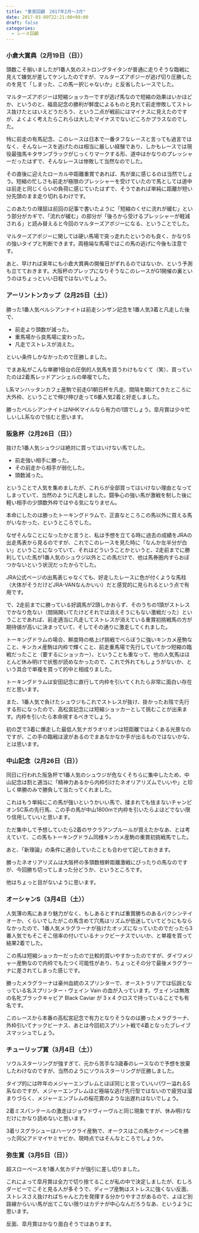 ```yaml
---
title: "重賞回顧　2017年2月〜3月"
date: 2017-03-09T22:21:00+09:00
draft: false
categories:
  - レース回顧
---
```


### 小倉大賞典（2月19日（日））

頭数こそ揃いましたが1番人気のストロングタイタンが普通に走りそうな臨戦に見えて嫌気が差してケンしたのですが、マルターズアポジーが逃げ切り圧勝したのを見て「しまった、この馬一択じゃないか」と反省したレースでした。

マルターズアポジーは短縮ショッカーですが逃げ馬なので短縮の効果はいかほどか、というのと、福島記念の勝利が鮮度によるものと見れて前走惨敗してストレス抜けたとはいえどうだろう、という二点が戦前にはマイナスに見えたのですが、よくよく考えたらこれらは大したマイナスでないどころかプラスなのでした。

特に前走の有馬記念、このレースは日本で一番タフなレースと言っても過言ではなく、そんなレースを逃げたのは相当に厳しい経験であり、しかもレースでは現役最強馬キタサンブラックがじっくりマークする形、道中はかなりのプレッシャーだったはずで、そんなレースは惨敗して当然なのでした。

その直後に迎えたローカル中距離重賞であれば、馬が楽に感じるのは当然でしょう。短縮の忙しさも前走が極限のプレッシャーを受けていたので馬としては道中は前走と同じくらいの負荷に感じていたはずで、そうであれば単純に距離が短い分先頭のまま走り切れるわけです。

このあたりの理屈は前回の記事で書いたように「短縮のくせに流れが緩む」という部分がカギで、「流れが緩む」の部分が「後ろから受けるプレッシャーが軽減される」と読み替えると今回のマルターズアポジーになる、ということでした。

マルターズアポジーに関しては硬い馬場で突っ走れたというのも良く、かなりSの強いタイプと判断できます。両極端な馬場ではこの馬の逃げに今後も注意です。

あと、早ければ来年にも小倉大賞典の開催日がずれるのではないか、という予測も立てておきます。大阪杯のプレップになりそうなこのレースがG1開催の裏というのはちょっといい日程ではないでしょう。

### アーリントンカップ（2月25日（土））

勝った1番人気ペルシアンナイトは前走シンザン記念を1番人気3着と凡走した後で、

-  前走より頭数が減った。
-  重馬場から良馬場に変わった。
-  凡走でストレスが消えた。

といい条件しかなかったので圧勝しました。

でまあ私がこんな単勝1倍台の圧倒的人気馬を買うわけもなくて（笑）、買っていたのは2着馬レッドアンシェルの単複でした。

L系マンハッタンカフェ産駒で前走G1朝日杯を凡走、間隔を開けてきたところに大外枠、ということで伸び伸び走って6番人気2着と好走しました。

勝ったペルシアンナイトはNHKマイルなら有力の1頭でしょう。皐月賞は少々忙しいしL系なので怯むと思います。

### 阪急杯（2月26日（日））

抜けた1番人気シュウジは絶対に買ってはいけない馬でした。

- 前走強い相手に勝った。
- その前走から相手が弱化した。
- 頭数減った。

ということで人気を集めましたが、これらが全部買ってはいけない理由となってしまっていて、当然のように凡走しました。闘争心の強い馬が激戦を制した後に軽い相手の少頭数外枠ではやる気になりません。

本命にしたのは勝ったトーキングドラムで、正直なところこの馬以外に買える馬がいなかった、というところでした。

なぜそんなことになったかと言うと、私は予想を立てる時に過去の成績をJRAの出走馬表から見るのですが、これでこのレースを見た時に「なんか左半分が白い」ということになっていて、それはどういうことかというと、2走前までに勝利していた馬が1番人気のシュウジ以外とこの馬だけで、他は馬券圏内すらおぼつかないという状況だったからでした。

JRA公式ページの出馬表じゃなくても、好走したレースに色が付くような馬柱（大体がそうだけどJRA-VANなんかいい）だと感覚的に見られるという点で有用です。

で、2走前までに勝っている好調馬が2頭しかおらず、そのうちの1頭がストレスでかなり危ない（間隔開いてたけどそれでは消えそうにもない激戦だった）ということであれば、前走適当に凡走してストレスが消えている重賞初挑戦馬の方が期待値が高いに決まっていて、そしてその通りに激走してくれました。

トーキングドラムの場合、鮮度時の格上げ挑戦でべらぼうに強いキンカメ産駒なこと、キンカメ産駒は内枠で輝くこと、前走重馬場で先行していてかつ短縮の臨戦だったこと（要するにショッカー）、ということも重なって、他の人気馬はほとんど休み明けで状態が読めなかったので、これで外れてもしょうがないか、という具合で単複を買って的中と相成りました。

トーキングドラムは安田記念に直行して内枠を引いてくれたら非常に面白い存在だと思います。

また、1番人気で負けたシュウジもこれでストレスが抜け、掛かったお陰で先行する形になったので、高松宮記念には短縮ショッカーとして挑むことが出来ます。内枠を引いたら本命視するべきでしょう。

初の芝で3着に爆走した最低人気ナガラオリオンは短距離ではよくある光景なのですが、この手の臨戦は波があるのでまあなかなか手が出るものではないかな、とは思います。

### 中山記念（2月26日（日））

同日に行われた阪急杯で1番人気のシュウジが危なくそちらに集中したため、中山記念は割と適当に「精神力あるから内枠引けたネオリアリズムでいいや」と珍しく単勝のみで勝負して当たってくれました。

これはもう単純にこの馬が強いというかいい馬で、揉まれても怯まないチャンピオンSC系の先行馬、この手の馬が中山1800mで内枠を引いたらよほどでない限り信用していいと思います。

ただ集中して予想していたら2着のサクラアンプルールが買えたかなあ、とは考えていて、この馬もトーキングドラム同様キンカメ産駒の重賞初挑戦馬でした。

あと、「新理論」の条件に適合していたことも合わせて記しておきます。

勝ったネオリアリズムは大阪杯の多頭数根幹距離激戦にぴったりの馬なのですが、今回勝ち切ってしまった分どうか、というところです。

他はちょっと目がないように思います。

### オーシャンS（3月4日（土））

人気薄の馬にあまり魅力がなく、もしあるとすれば重賞勝ちのあるバクシンテイオーか、くらいでしたがこの馬含めて穴馬はリズムが低迷していてどうにもならなかったので、1番人気メラグラーナが抜けたオッズになっていたのでだったら3番人気でもそこそこ倍率の付いているナックビーナスでいいか、と単複を買って結果2着でした。

この馬は短縮ショッカーだったので比較的買いやすかったのですが、ダイワメジャー産駒なので内枠でもたつく可能性があり、ちょっとその分で最後メラグラーナに差されてしまった感じです。

勝ったメラグラーナは豪州血統のスプリンターで、オーストラリアでは伝説となっている名スプリンター・ヴェイン Vain の血が入っています。ヴェインは無敗の名牝ブラックキャビア Black Caviar が 3 x 4 クロスで持っていることでも有名です。

このレースから本番の高松宮記念で有力となりそうなのは勝ったメラグラーナ、外枠引いてナックビーナス、あとは今回初スプリント戦で4着となったブレイブスマッシュでしょう。

### チューリップ賞（3月4日（土））

ソウルスターリングが強すぎて、元から苦手な3歳春のレースなので予想を放棄したわけなのですが、当然のようにソウルスターリングが圧勝しました。

タイプ的には昨年のメジャーエンブレムとほぼ同じと言っていいパワー溢れるS系なのですが、メジャーエンブレムほど極端な逃げ先行型ではないので疲労は溜まりづらく、メジャーエンブレムの桜花賞のような出遅れはないでしょう。

2着ミスパンテールの激走はジョワドヴィーヴルと同じ現象ですが、休み明けなだけにかなり読めないと思います。

3着リスグラシューはハーツクライ産駒で、オークスはこの馬かクイーンCを勝った同父アドマイヤミヤビか、現時点ではそんなところでしょうか。

### 弥生賞（3月5日（日））

超スローペースを1番人気カデナが強引に差し切りました。

これによって皐月賞は全力で切り捨てることが私の中で決定しましたが、むしろダービーでこそと見る人が多そうで、ディープ産駒はストレスに強くない反面、ストレスさえ抜ければちゃんと力を発揮する分かりやすさがあるので、よほど別路線からいい馬が出てこない限りはカデナが中心なんだろうなあ、というように思います。

反面、皐月賞はかなり面白そうではあります。
